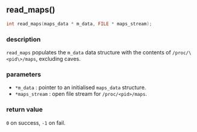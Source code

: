 ## read\_maps()

```c
int read_maps(maps_data * m_data, FILE * maps_stream);
```

### description
`read_maps` populates the `m_data` data structure with the contents of `/proc/\<pid\>/maps`, excluding caves.

### parameters
- `*m_data` : pointer to an initialised `maps_data` structure.
- `*maps_stream` : open file stream for `/proc/<pid>/maps`.

### return value
`0` on success, `-1` on fail.
